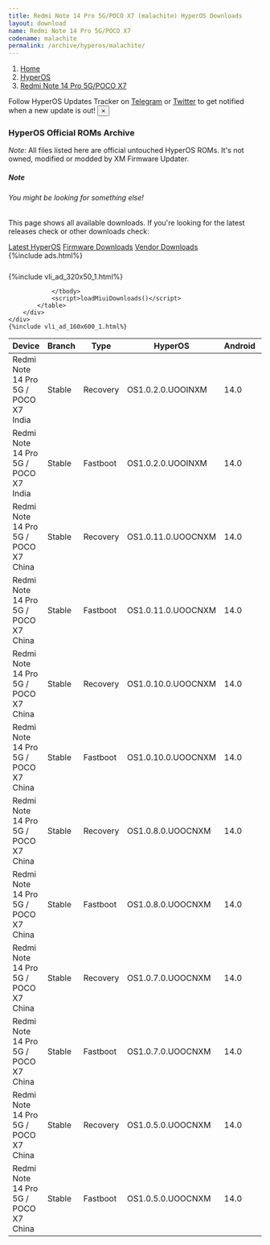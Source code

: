 ```yaml
---
title: Redmi Note 14 Pro 5G/POCO X7 (malachite) HyperOS Downloads
layout: download
name: Redmi Note 14 Pro 5G/POCO X7
codename: malachite
permalink: /archive/hyperos/malachite/
---
```

<nav aria-label="breadcrumb">
    <ol class="breadcrumb">
        <li class="breadcrumb-item"><a href="/">Home</a></li>
        <li class="breadcrumb-item"><a href="/hyperos/">HyperOS</a></li>
        <li class="breadcrumb-item active" aria-current="page"><a href="/hyperos/malachite/">Redmi Note 14 Pro 5G/POCO X7</a></li>
    </ol>
</nav>
<div class="alert alert-primary alert-dismissible fade show" role="alert">
    Follow HyperOS Updates Tracker on <a href="https://t.me/MIUIUpdatesTracker" class="alert-link">Telegram</a>
     or <a href="https://twitter.com/MiFwUpdater" class="alert-link">Twitter</a> to get notified when a new update is out!
    <button type="button" class="close" data-dismiss="alert" aria-label="Close">
        <span aria-hidden="true">&times;</span>
    </button>
</div>

### HyperOS Official ROMs Archive
*Note*: All files listed here are official untouched HyperOS ROMs. It's not owned, modified or modded by XM Firmware Updater.
<div class="card">
  <div class="card-body">
    <h5 class="card-title">Note</h5>
    <h6 class="card-subtitle mb-2 text-muted">You might be looking for something else!</h6>
    <p class="card-text">This page shows all available downloads.
     If you're looking for the latest releases check or other downloads check:</p>
    <a href="/hyperos/malachite/" class="card-link">Latest HyperOS</a>
    <a href="/firmware/malachite/" class="card-link">Firmware Downloads</a>
    <a href="/vendor/malachite/" class="card-link">Vendor Downloads</a>
  </div>
</div>
{%include ads.html%}
<div class="row justify-content-center">
    <div class="col-10">
        <div class="table-responsive-md" style="margin-top: 25px;">
            {%include vli_ad_320x50_1.html%}
            <table id="miui" class="display dt-responsive nowrap compact table table-striped table-hover table-sm">
                <thead class="thead-dark">
                    <tr>
                        <th data-ref="device">Device</th>
                        <th data-ref="branch">Branch</th>
                        <th data-ref="type">Type</th>
                        <th data-ref="miui">HyperOS</th>
                        <th data-ref="android">Android</th>
                        <th data-ref="size">Size</th>
                        <th data-ref="size">Date</th>
                        <th data-ref="link">Link</th>
                    </tr>
                </thead>
                <tbody>
                <tr><td>Redmi Note 14 Pro 5G / POCO X7 India</td><td>Stable</td><td>Recovery</td><td>OS1.0.2.0.UOOINXM</td><td>14.0</td><td>5.4 GB</td><td>2024-12-09</td><td><a href="/hyperos/malachite/stable/OS1.0.2.0.UOOINXM/">Download</a></td></tr>
<tr><td>Redmi Note 14 Pro 5G / POCO X7 India</td><td>Stable</td><td>Fastboot</td><td>OS1.0.2.0.UOOINXM</td><td>14.0</td><td>7.3 GB</td><td>2024-11-22</td><td><a href="/hyperos/malachite/stable/OS1.0.2.0.UOOINXM/">Download</a></td></tr>
<tr><td>Redmi Note 14 Pro 5G / POCO X7 China</td><td>Stable</td><td>Recovery</td><td>OS1.0.11.0.UOOCNXM</td><td>14.0</td><td>6.5 GB</td><td>2024-11-22</td><td><a href="/hyperos/malachite/stable/OS1.0.11.0.UOOCNXM/">Download</a></td></tr>
<tr><td>Redmi Note 14 Pro 5G / POCO X7 China</td><td>Stable</td><td>Fastboot</td><td>OS1.0.11.0.UOOCNXM</td><td>14.0</td><td>8.4 GB</td><td>2024-11-15</td><td><a href="/hyperos/malachite/stable/OS1.0.11.0.UOOCNXM/">Download</a></td></tr>
<tr><td>Redmi Note 14 Pro 5G / POCO X7 China</td><td>Stable</td><td>Recovery</td><td>OS1.0.10.0.UOOCNXM</td><td>14.0</td><td>6.5 GB</td><td>2024-10-22</td><td><a href="/hyperos/malachite/stable/OS1.0.10.0.UOOCNXM/">Download</a></td></tr>
<tr><td>Redmi Note 14 Pro 5G / POCO X7 China</td><td>Stable</td><td>Fastboot</td><td>OS1.0.10.0.UOOCNXM</td><td>14.0</td><td>8.4 GB</td><td>2024-10-18</td><td><a href="/hyperos/malachite/stable/OS1.0.10.0.UOOCNXM/">Download</a></td></tr>
<tr><td>Redmi Note 14 Pro 5G / POCO X7 China</td><td>Stable</td><td>Recovery</td><td>OS1.0.8.0.UOOCNXM</td><td>14.0</td><td>6.5 GB</td><td>2024-10-03</td><td><a href="/hyperos/malachite/stable/OS1.0.8.0.UOOCNXM/">Download</a></td></tr>
<tr><td>Redmi Note 14 Pro 5G / POCO X7 China</td><td>Stable</td><td>Fastboot</td><td>OS1.0.8.0.UOOCNXM</td><td>14.0</td><td>8.4 GB</td><td>2024-09-27</td><td><a href="/hyperos/malachite/stable/OS1.0.8.0.UOOCNXM/">Download</a></td></tr>
<tr><td>Redmi Note 14 Pro 5G / POCO X7 China</td><td>Stable</td><td>Recovery</td><td>OS1.0.7.0.UOOCNXM</td><td>14.0</td><td>6.5 GB</td><td>2024-09-27</td><td><a href="/hyperos/malachite/stable/OS1.0.7.0.UOOCNXM/">Download</a></td></tr>
<tr><td>Redmi Note 14 Pro 5G / POCO X7 China</td><td>Stable</td><td>Fastboot</td><td>OS1.0.7.0.UOOCNXM</td><td>14.0</td><td>8.4 GB</td><td>2024-09-26</td><td><a href="/hyperos/malachite/stable/OS1.0.7.0.UOOCNXM/">Download</a></td></tr>
<tr><td>Redmi Note 14 Pro 5G / POCO X7 China</td><td>Stable</td><td>Recovery</td><td>OS1.0.5.0.UOOCNXM</td><td>14.0</td><td>6.5 GB</td><td>2024-09-26</td><td><a href="/hyperos/malachite/stable/OS1.0.5.0.UOOCNXM/">Download</a></td></tr>
<tr><td>Redmi Note 14 Pro 5G / POCO X7 China</td><td>Stable</td><td>Fastboot</td><td>OS1.0.5.0.UOOCNXM</td><td>14.0</td><td>8.4 GB</td><td>2024-09-14</td><td><a href="/hyperos/malachite/stable/OS1.0.5.0.UOOCNXM/">Download</a></td></tr>

                </tbody>
                <script>loadMiuiDownloads()</script>
            </table>
        </div>
    </div>
    {%include vli_ad_160x600_1.html%}
</div>
